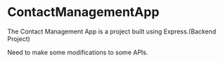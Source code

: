 # ContactManagementApp
 The Contact Management App is a project built using Express.(Backend Project)
 
 Need to make some modifications to some APIs.
